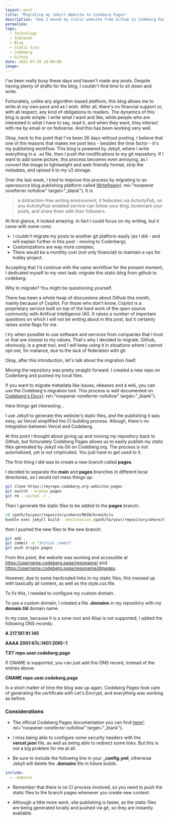 ```yaml
---
layout: post
title: "Migrating my Jekyll Website to Codeberg Pages"
description: "How I moved my static website from Github to Codeberg Pages"
permalink: 
tags:
  - Technology
  - Indieweb
  - Blog
  - Static Site
  - Codeberg
  - Github
date: 2022-07-28 10:00:00
image:
---
```


I've been really busy these days and haven't made any posts. Despite having plenty of drafts for the blog, I couldn't find time to sit down and write.

Fortunately, unlike any algorithm-based platform, this blog allows me to write at my own pace and as I wish. After all, there's no financial support or, with all respect, any kind of obligations to readers. The dynamics of this blog is quite simple: I write what I want and like, while people who are interested in what I have to say, read it, and when they want, they interact with me by email or on fediverse. And this has been working very well.

Okay, back to the point that I've been 26 days without posting. I believe that one of the reasons that makes me post less - besides the time factor - it's my publishing workflow. This blog is powered by Jekyll, where I write everything in a `.md` file, then I push the modifications to my git repository. If I want to add some picture, this process becomes even annoying, as I convert the image to lightweight and web-friendly format, strip the metadata, and upload it to my s3 storage.

Over the last week, I tried to improve this process by migrating to an opensource blog publishing platform called [Writefreely](https://writefreely.org/){: rel="noopener noreferrer nofollow" target="_blank"}. It is

> a distraction-free writing environment, it federates via ActivityPub, so any ActivityPub-enabled service can follow your blog, bookmark your posts, and share them with their followers.

At first glance, it looked amazing. In fact I could focus on my writing, but it came with some cons:

- I couldn't migrate my posts to another git platform easily (as I did - and will explain further in this post - moving to Coderberg);
- Customizations are way more complex;
- There would be a monthly cost (not only financial) to maintain a vps for hobby project.

Accepting that I'd continue with the same workflow for the present moment, I dedicated myself to my next task: migrate this static blog from github to codeberg.

Why to migrate? You might be questioning yourself.

There has been a whole heap of discussions about Github this month, mainly because of Copilot. For those who don't know, Copitot is a proprietary service built on top of the hard work of the open source community with Artifical Intelligence (AI). It raises a number of important questions on which I will not be writing about in this post, but it certainly raises some flags for me.

I try when possible to use software and services from companies that I trust or that are closest to my values. That's why I decided to migrate. Github, obviously, is a great tool, and I will keep using it in situations where I cannot opt-out, for instance, due to the lack of federation with git.

Okay, after this introduction, let's talk about the migration itself.

Moving the repository was pretty straight forward. I created a new repo on Coderberg and pushed my local files.

If you want to migrate metadata like issues, releases and a wiki, you can use the Codeberg's migration tool. This process is well documented on [Codeberg's Docs](https://docs.codeberg.org/advanced/migrating-repos/){: rel="noopener noreferrer nofollow" target="_blank"}.

Here things get interesting...

I use Jekyll to generate this website's static files, and the publishing it was easy, as Vercel simplified the CI building process. Altough, there's no integration between Vercel and Codeberg.

At this point I thought about giving up and moving my repository back to Github, but fortunately Codeberg Pages allows us to easily publish my static files generated by Jekyll via Git on Codeberg.org. The process is not automatized, yet is not cmplicated. You just have to get used to it.

The first thing I did was to create a new branch called **pages**.

I decided to separate the **main** and **pages** branches in different local directories, so I would not mess things up: 

```bash
git clone https://myrepo.codeberg.org websites-pages
git switch --orphan pages
git rm --cached -r .
```

Then I generate the static files to be added to the **pages** branch:

```bash
cd /path/to/your/repository/where/MAIN/branch/is
bundle exec jekyll build --destination /path/to/your/repository/where/PAGES/branch/is
```

then I pushed the new files to the new branch:

```bash
git add .
git commit -m "Initial commit"
git push origin pages
```

From this point, the website was working and accessible at https://username.codeberg.page/reponame/ and https://username.codeberg.page/reponame/@pages.

However, due to some hardcoded links in my static files, this messed up with basically all content, as well as the style.css file.

To fix this, I needed to configure my custom domain.

To use a custom domain, I created a file **.domains** in my repository with my **domain.tld** domain name.

In my case, because it is a zone root and Alias is not supported, I added the following DNS records:

**A  217.197.91.145**

**AAAA  2001:67c:1401:20f0::1**

**TXT repo.user.codeberg.page**

If CNAME is supported, you can just add this DNS record, instead of the entries above:

**CNAME repo.user.codeberg.page**

In a short matter of time the blog was up again. Codeberg Pages took care of generating the certificate with Let's Encrypt, and everything was working as before.

### Considerations


- The official Codeberg Pages documentation you can find [here](https://docs.codeberg.org/codeberg-pages/){: rel="noopener noreferrer nofollow" target="_blank"}.

- I miss being able to configure some security headers with the **vercel.json** file, as well as being able to redirect some links. But this is not a big problem for me at all.

- Be sure to include the following line in your **_config.yml**, otherwise Jekyll will delete the **.domains** file in future builds.

```yml
include:
  - .domains
```

- Remember that there is no CI process involved, so you need to push the static files to the branch pages whenever you create new content.

- Although a little more work, site publishing is faster, as the static files are being generated locally and pushed via git, so they are instantly available.